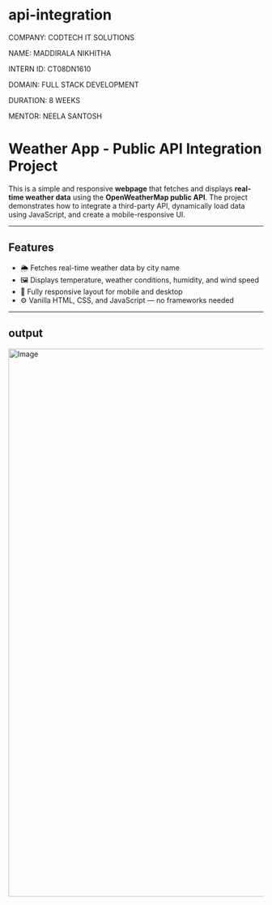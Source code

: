 # api-integration
COMPANY: CODTECH IT SOLUTIONS

NAME: MADDIRALA NIKHITHA

INTERN ID: CT08DN1610

DOMAIN: FULL STACK DEVELOPMENT

DURATION: 8 WEEKS

MENTOR: NEELA SANTOSH
# Weather App - Public API Integration Project

This is a simple and responsive **webpage** that fetches and displays **real-time weather data** using the **OpenWeatherMap public API**. The project demonstrates how to integrate a third-party API, dynamically load data using JavaScript, and create a mobile-responsive UI.

---

## Features

- 🌦 Fetches real-time weather data by city name
- 🖼 Displays temperature, weather conditions, humidity, and wind speed
- 📱 Fully responsive layout for mobile and desktop
- ⚙️ Vanilla HTML, CSS, and JavaScript — no frameworks needed

---
## output
<img width="1920" height="1080" alt="Image" src="https://github.com/user-attachments/assets/6e7dbddc-bd46-491a-85f8-99382d148d2f" />
